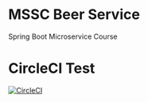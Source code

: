 # MSSC Beer Service

Spring Boot Microservice Course

# CircleCI Test
[![CircleCI](https://circleci.com/gh/phenyopilatso/beer-service.svg?style=svg)](https://circleci.com/gh/phenyopilatso/beer-service)

